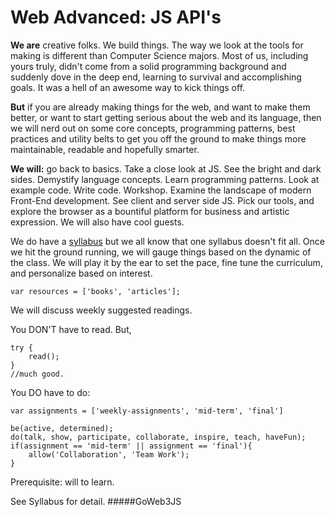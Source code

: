 # Web Advanced: JS API's

**We are** creative folks. We build things. The way we look at the tools for making is different than Computer Science majors. Most of us, including yours truly, didn't come from a solid programming background and suddenly dove in the deep end, learning to survival and accomplishing goals. It was a hell of an awesome way to kick things off.

**But** if you are already making things for the web, and want to make them better, or want to start getting serious about the web and its language, then we will nerd out on some core concepts, programming patterns, best practices and utility belts to get you off the ground to make things more maintainable, readable and hopefully smarter.

**We will:** go back to basics. Take a close look at JS. See the bright and dark sides. Demystify language concepts. Learn programming patterns. Look at example code. Write code. Workshop. Examine the landscape of modern Front-End development. See client and server side JS. Pick our tools, and explore the browser as a bountiful platform for business and artistic expression. We will also have cool guests.

We do have a [syllabus](https://github.com/js-apis/materials/blob/master/PGTE_5505_A_NILCHIANI_S19.pdf) but we all know that one syllabus doesn't fit all. Once we hit the ground running, we will gauge things based on the dynamic of the class. We will play it by the ear to set the  pace, fine tune the curriculum, and personalize based on interest.

	var resources = ['books', 'articles'];
	 
We will discuss weekly suggested readings.

You DON'T have to read. But, 
	
	try { 
		read(); 
	} 
	//much good.
	 
You DO have to do:
 	
 	var assignments = ['weekly-assignments', 'mid-term', 'final']
 	
 	be(active, determined);
 	do(talk, show, participate, collaborate, inspire, teach, haveFun); 
	if(assignment == 'mid-term' || assignment == 'final'){
	 	allow('Collaboration', 'Team Work');
	}

Prerequisite: will to learn.

See Syllabus for detail.
#####GoWeb3JS 
